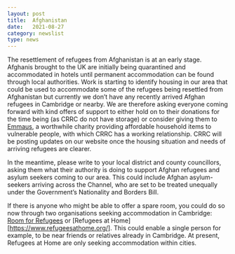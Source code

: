 ```yaml
---
layout: post
title:  Afghanistan
date:   2021-08-27
category: newslist
type: news
---
```


The resettlement of refugees from Afghanistan is at an early stage. Afghanis brought to the UK are  initially being quarantined and accommodated in hotels until permanent accommodation can be found through local authorities. Work is starting to identify housing in our area that could be used to accommodate some of the refugees being resettled from Afghanistan but currently we don’t have any recently arrived Afghan refugees in Cambridge or nearby.  We are therefore asking everyone coming forward with kind offers of support to either hold on to their donations for the time being (as CRRC do not have storage) or consider giving them to [Emmaus](https://emmaus.org.uk/cambridge/), a worthwhile charity providing affordable household items to vulnerable people, with which CRRC has a working relationship.  CRRC will be posting updates on our website once the housing situation and needs of arriving refugees are clearer.

In the meantime, please write to your local district and county councillors, asking them what their authority is doing to support Afghan refugees and asylum seekers coming to our area. This could include Afghan asylum-seekers arriving across the Channel, who are set to be treated unequally under the Government’s Nationality and Borders Bill.

If there is anyone who might be able to offer a spare room, you could do so now through two organisations seeking accommodation in Cambridge: [Room for Refugees](https://www.roomforrefugees.com/) or [Refugees at Home][https://www.refugeesathome.org/]. This could enable a single person for example, to be near friends or relatives already in Cambridge. At present, Refugees at Home are only seeking accommodation within cities.
